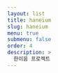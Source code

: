 ```yaml
---
layout: list
title: haneium
slug: haneium
menu: true
submenu: false
order: 4
description: >
  한이음 프로젝트
---
```

